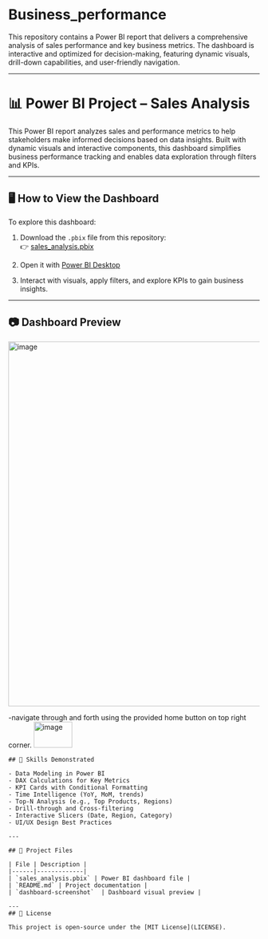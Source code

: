 # Business_performance
This repository contains a Power BI report that delivers a comprehensive analysis of sales performance and key business metrics. The dashboard is interactive and optimized for decision-making, featuring dynamic visuals, drill-down capabilities, and user-friendly navigation.

---

# 📊 Power BI Project – Sales Analysis

This Power BI report analyzes sales and performance metrics to help stakeholders make informed decisions based on data insights. Built with dynamic visuals and interactive components, this dashboard simplifies business performance tracking and enables data exploration through filters and KPIs.

---


## 🖥️ How to View the Dashboard

To explore this dashboard:

1. Download the `.pbix` file from this repository:  
   👉 [sales_analysis.pbix](https://github.com/HariVikas2119/Business_performance/blob/main/sales_analysis.pbix)

2. Open it with [Power BI Desktop](https://powerbi.microsoft.com/en-us/desktop/)

3. Interact with visuals, apply filters, and explore KPIs to gain business insights.

---

## 📷 Dashboard Preview
<img width="1332" height="731" alt="image" src="https://github.com/user-attachments/assets/dd427d88-2745-43fa-84b2-ab3a29d4176c" />

-navigate through and forth using the provided home button on top right corner.
<img width="77" height="52" alt="image" src="https://github.com/user-attachments/assets/fb8d1fcb-c1ed-4628-a70a-38f958cc987c" />


```
## 🧠 Skills Demonstrated

- Data Modeling in Power BI
- DAX Calculations for Key Metrics
- KPI Cards with Conditional Formatting
- Time Intelligence (YoY, MoM, trends)
- Top-N Analysis (e.g., Top Products, Regions)
- Drill-through and Cross-filtering
- Interactive Slicers (Date, Region, Category)
- UI/UX Design Best Practices

---

## 📁 Project Files

| File | Description |
|------|-------------|
| `sales_analysis.pbix` | Power BI dashboard file |
| `README.md` | Project documentation |
| `dashboard-screenshot`  | Dashboard visual preview |

---
## 📄 License

This project is open-source under the [MIT License](LICENSE).


